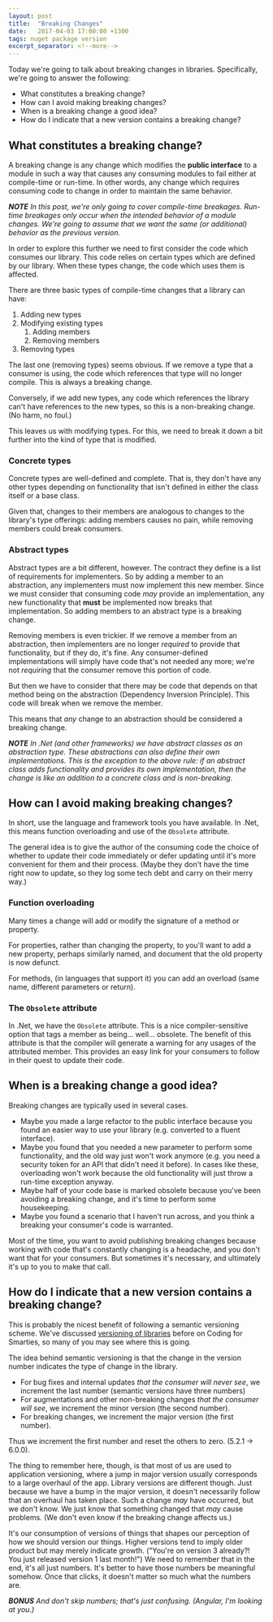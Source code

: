 ```yaml
---
layout: post
title:  "Breaking Changes"
date:   2017-04-03 17:00:00 +1300
tags: nuget package version
excerpt_separator: <!--more-->
---
```

Today we're going to talk about breaking changes in libraries.  Specifically, we're going to answer the following:

- What constitutes a breaking change?
- How can I avoid making breaking changes?
- When is a breaking change a good idea?
- How do I indicate that a new version contains a breaking change?

<!--more-->

## What constitutes a breaking change?

A breaking change is any change which modifies the **public interface** to a module in such a way that causes any consuming modules to fail either at compile-time or run-time.  In other words, any change which requires consuming code to change in order to maintain the same behavior.

***NOTE** In this post, we're only going to cover compile-time breakages.  Run-time breakages only occur when the intended behavior of a module changes.  We're going to assume that we want the same (or additional) behavior as the previous version.*

In order to explore this further we need to first consider the code which consumes our library.  This code relies on certain types which are defined by our library.  When these types change, the code which uses them is affected.

There are three basic types of compile-time changes that a library can have:

1. Adding new types
1. Modifying existing types
    1. Adding members
    1. Removing members
1. Removing types

The last one (removing types) seems obvious.  If we remove a type that a consumer is using, the code which references that type will no longer compile.  This is always a breaking change.

Conversely, if we add new types, any code which references the library can't have references to the new types, so this is a non-breaking change.  (No harm, no foul.)

This leaves us with modifying types.  For this, we need to break it down a bit further into the kind of type that is modified.

### Concrete types

Concrete types are well-defined and complete.  That is, they don't have any other types depending on functionality that isn't defined in either the class itself or a base class.

Given that, changes to their members are analogous to changes to the library's type offerings: adding members causes no pain, while removing members could break consumers.

### Abstract types

Abstract types are a bit different, however.  The contract they define is a list of requirements for implementers.  So by adding a member to an abstraction, any implementers must now implement this new member.  Since we must consider that consuming code *may* provide an implementation, any new functionality that **must** be implemented now breaks that implementation.  So adding members to an abstract type is a breaking change.

Removing members is even trickier.  If we remove a member from an abstraction, then implementers are no longer *required* to provide that functionality, but if they do, it's fine.  Any consumer-defined implementations will simply have code that's not needed any more; we're not *requiring* that the consumer remove this portion of code.

But then we have to consider that there may be code that depends on that method being on the abstraction (Dependency Inversion Principle).  This code will break when we remove the member.

This means that *any* change to an abstraction should be considered a breaking change.

***NOTE** In .Net (and other frameworks) we have abstract classes as an abstraction type.  These abstractions can also define their own implementations.  This is the exception to the above rule: if an abstract class adds functionality *and* provides its own implementation, then the change is like an addition to a concrete class and is non-breaking.*

## How can I avoid making breaking changes?

In short, use the language and framework tools you have available.  In .Net, this means function overloading and use of the `Obsolete` attribute.

The general idea is to give the author of the consuming code the choice of whether to update their code immediately or defer updating until it's more convenient for them and their process.  (Maybe they don't have the time right now to update, so they log some tech debt and carry on their merry way.)

### Function overloading

Many times a change will add or modify the signature of a method or property.

For properties, rather than changing the property, to you'll want to add a new property, perhaps similarly named, and document that the old property is now defunct.

For methods, (in languages that support it) you can add an overload (same name, different parameters or return).

### The `Obsolete` attribute

In .Net, we have the `Obsolete` attribute.  This is a nice compiler-sensitive option that tags a member as being... well... obsolete.  The benefit of this attribute is that the compiler will generate a warning for any usages of the attributed member.  This provides an easy link for your consumers to follow in their quest to update their code.

## When is a breaking change a good idea?

Breaking changes are typically used in several cases.

- Maybe you made a large refactor to the public interface because you found an easier way to use your library (e.g. converted to a fluent interface).
- Maybe you found that you needed a new parameter to perform some functionality, and the old way just won't work anymore (e.g. you need a security token for an API that didn't need it before).  In cases like these, overloading won't work because the old functionality will just throw a run-time exception anyway.
- Maybe half of your code base is marked obsolete because you've been avoiding a breaking change, and it's time to perform some housekeeping.
- Maybe you found a scenario that I haven't run across, and you think a breaking your consumer's code is warranted.

Most of the time, you want to avoid publishing breaking changes because working with code that's constantly changing is a headache, and you don't want that for your consumers.  But sometimes it's necessary, and ultimately it's up to you to make that call.

## How do I indicate that a new version contains a breaking change?

This is probably the nicest benefit of following a semantic versioning scheme.  We've discussed [versioning of libraries](../../../2016/01/21/how-to-version-assemblies-destined-for-nuget) before on Coding for Smarties, so many of you may see where this is going.

The idea behind semantic versioning is that the change in the version number indicates the type of change in the library.

- For bug fixes and internal updates *that the consumer will never see*, we increment the last number (semantic versions have three numbers)
- For augmentations and other non-breaking changes *that the consumer will see*, we increment the minor version (the second number).
- For breaking changes, we increment the major version (the first number).

Thus we increment the first number and reset the others to zero. (5.2.1 → 6.0.0).

The thing to remember here, though, is that most of us are used to application versioning, where a jump in major version usually corresponds to a large overhaul of the app.  Library versions are different though.  Just because we have a bump in the major version, it doesn't necessarily follow that an overhaul has taken place.  Such a change *may* have occurred, but we don't know.  We just know that something changed that *may* cause problems.  (We don't even know if the breaking change affects us.)

It's our consumption of versions of things that shapes our perception of how we should version our things.  Higher versions tend to imply older product but may merely indicate growth.  ("You're on version 3 already?!  You just released version 1 last month!")  We need to remember that in the end, it's all just numbers.  It's better to have those numbers be meaningful somehow.  Once that clicks, it doesn't matter so much what the numbers are.

***BONUS** And don't skip numbers; that's just confusing.  (Angular, I'm looking at you.)*